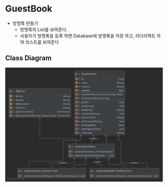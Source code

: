 # GuestBook
* 방명록 만들기
  * 방명록의 List를 보여준다.
  * 사용자가 방명록을 등록 하면 Database에 방명록을 저장 하고, 리다리렉트 하여 리스트를 보여준다 

## Class Diagram
![](./guestbook.png)
